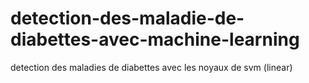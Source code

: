 # detection-des-maladie-de-diabettes-avec-machine-learning
detection des maladies de diabettes avec les noyaux de svm (linear)
